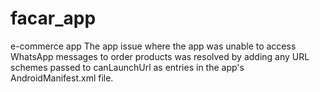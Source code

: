 # facar_app
e-commerce app
The app issue where the app was unable to access WhatsApp messages to order products was resolved by adding any URL schemes passed to canLaunchUrl as <queries> entries in the app's AndroidManifest.xml file.
<?action android:name="android.intent.action.VIEW" >
   <data android:scheme="sms">
